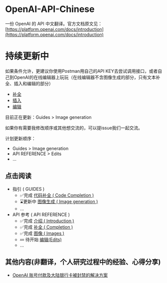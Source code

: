 # OpenAI-API-Chinese

一份 OpenAI 的 API 中文翻译。官方文档原文见：[https://platform.openai.com/docs/introduction](https://platform.openai.com/docs/introduction)

# 持续更新中

如果条件允许，更建议你使用Postman用自己的API KEY去尝试调用接口，或者自己到OpenAI的在线编辑器上玩玩（在线编辑器不含图像生成的部分，只有文本补全、插入和编辑的部分）
- [补全](https://platform.openai.com/playground?lang=curl&mode=complete&model=text-davinci-003)
- [插入](https://platform.openai.com/playground?lang=curl&mode=insert&model=text-davinci-003)
- [编辑](https://platform.openai.com/playground?lang=curl&mode=edit)


目前正在更新：Guides > Image generation

如果你有需要我修改顺序或其他想交流的，可以提issue我们一起交流。

计划更新顺序：

- Guides > Image generation
- API REFERENCE > Edits
- ...

## 点击阅读
- 指引 ( GUIDES )
  - ✅完成 [代码补全 ( Code Completion )](./%E6%8C%87%E5%BC%95/%E4%BB%A3%E7%A0%81%E8%A1%A5%E5%85%A8.md)
  - ⌛️更新中 [图像生成 ( Image generation )](./%E6%8C%87%E5%BC%95/%E5%9B%BE%E5%83%8F%E7%94%9F%E6%88%90.md)
  - ...
- API 参考 ( API REFERENCE )
  - ✅完成 [介绍 ( Introduction )](<./API参考/介绍(Introduction).md>)
  - ✅完成 [补全 ( Completion )](<./API参考/补全(Completion).md>)
  - ✅完成 [图像 ( Images )](<./API参考/图像生成(Images).md>)
  - 💤 待开始 [编辑(Edits)](<./API参考/补全(Completion).md>)
  - ...

## 其他内容(非翻译，个人研究过程中的经验、心得分享)
  - [OpenAI 账号付款及大陆银行卡被封禁的解决方案](<./其他/OpenAI账号付款及大陆银行卡被封禁的解决方案.md>)
